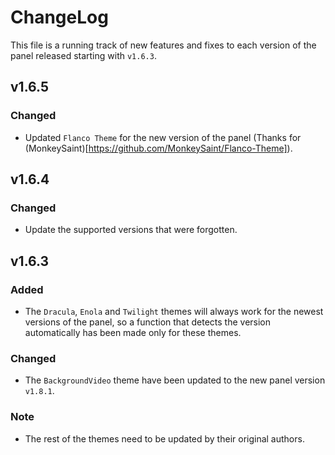 <h1>ChangeLog</h1>

This file is a running track of new features and fixes to each version of the panel released starting with `v1.6.3`.

<h2>v1.6.5</h2>

<h3>Changed</h3>

- Updated `Flanco Theme` for the new version of the panel (Thanks for (MonkeySaint)[https://github.com/MonkeySaint/Flanco-Theme]).

<h2>v1.6.4</h2>

<h3>Changed</h3>

- Update the supported versions that were forgotten.

<h2>v1.6.3</h2>

<h3>Added</h3>

- The `Dracula`, `Enola` and `Twilight` themes will always work for the newest versions of the panel, so a function that detects the version automatically has been made only for these themes.

<h3>Changed</h3>

- The `BackgroundVideo` theme have been updated to the new panel version `v1.8.1`.

<h3>Note</h3>

- The rest of the themes need to be updated by their original authors.
